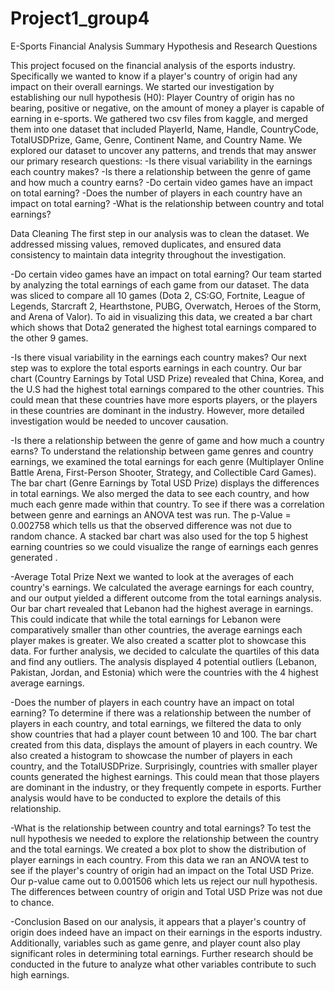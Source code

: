 # Project1_group4

E-Sports Financial Analysis Summary
Hypothesis and Research Questions

This project focused on the financial analysis of the esports industry. Specifically we wanted to know if a player's country of origin had any impact on their overall earnings. We started our investigation by establishing our null hypothesis (H0): Player Country of origin has no bearing, positive or negative, on the amount of money a player is capable of earning in e-sports. We gathered two csv files from kaggle, and merged them into one dataset that included PlayerId, Name, Handle, CountryCode, TotalUSDPrize, Game, Genre, Continent Name, and Country Name. We explored our dataset to uncover any patterns, and trends that may answer our primary research questions: 
-Is there visual variability in the earnings each country makes?
-Is there a relationship between the genre of game and how much a country earns?
-Do certain video games have an impact on total earning?
-Does the number of players in each country have an impact on total earning?
-What is the relationship between country and total earnings?

Data Cleaning
The first step in our analysis was to clean the dataset. We addressed missing values, removed duplicates, and ensured data consistency to maintain data integrity throughout the investigation.

-Do certain video games have an impact on total earning?
 Our team started by analyzing the total earnings of each game from our dataset. The data was sliced to compare all 10 games (Dota 2, CS:GO, Fortnite, League of Legends, Starcraft 2, Hearthstone, PUBG, Overwatch, Heroes of the Storm, and Arena of Valor). To aid in visualizing this data, we created a bar chart which shows that Dota2 generated the highest total earnings compared to the other 9 games. 

-Is there visual variability in the earnings each country makes?
 Our next step was to explore  the total esports earnings in each country. Our bar chart (Country Earnings by Total USD Prize) revealed that China, Korea, and the U.S had the highest total earnings compared to the other countries. This could mean that these countries have more esports players, or the players in these countries are dominant in the industry. However, more detailed investigation would be needed to uncover causation.


-Is there a relationship between the genre of game and how much a country earns?
 To understand the relationship between game genres and country earnings, we examined the total earnings for each genre (Multiplayer Online Battle Arena, First-Person Shooter, Strategy, and Collectible Card Games). The bar chart (Genre Earnings by Total USD Prize) displays the differences in total earnings. We also merged the data to see each country, and how much each genre made within that country. To see if there was a correlation between genre and earnings an ANOVA test was run. The p-Value = 0.002758 which tells us that the observed difference was not due to random chance. A stacked bar chart was also used for the top 5 highest earning countries so we could visualize the range of earnings each genres generated .

-Average Total Prize
 Next we wanted to look at the averages of each country's earnings. We calculated the average earnings for each country, and our output yielded a different outcome from the total earnings analysis. Our bar chart revealed that Lebanon had the highest average in earnings. This could indicate that while the total earnings for Lebanon were comparatively smaller than other countries, the average earnings each player makes is greater. We also created a scatter plot to showcase this data. For further analysis, we decided to calculate the quartiles of this data and find any outliers. The analysis displayed 4 potential outliers (Lebanon, Pakistan, Jordan, and Estonia) which were the countries with the 4 highest average earnings. 


-Does the number of players in each country have an impact on total earning?
 To determine if there was a relationship between the number of players in each country, and total earnings, we filtered the data to only show countries that had a player count between 10 and 100. The bar chart created from this data, displays the amount of players in each country. We also created a histogram to showcase the number of players in each country, and the TotalUSDPrize. Surprisingly, countries with smaller player counts generated the highest earnings. This could mean that those players are dominant in the industry, or they frequently compete in esports. Further analysis would have to be conducted to explore the details of this relationship.

-What is the relationship between country and total earnings?
 To test the null hypothesis we needed to explore the relationship between the country and the total earnings. We created a box plot to show the distribution of player earnings in each country. From this data we ran an ANOVA test to see if the player's country of origin had an impact on the Total USD Prize. Our p-value came out to 0.001506 which lets us reject our null hypothesis. The differences between country of origin and Total USD Prize was not due to chance.

-Conclusion
 Based on our analysis, it appears that a player's country of origin does indeed have an impact on their earnings in the esports industry. Additionally, variables such as game genre, and player count also play significant roles in determining total earnings. Further research should be conducted in the future to analyze what other variables contribute to such high earnings. 
